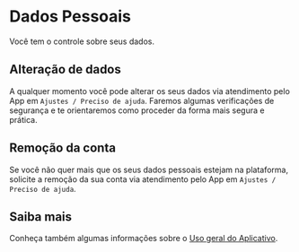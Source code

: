 # Dados Pessoais

Você tem o controle sobre seus dados.

## Alteração de dados

A qualquer momento você pode alterar os seus dados via atendimento pelo App em `Ajustes / Preciso de ajuda`. Faremos algumas
verificações de segurança e te orientaremos como proceder da forma mais segura e prática.

## Remoção da conta

Se você não quer mais que os seus dados pessoais estejam na plataforma, solicite a remoção da sua conta via atendimento
pelo App em `Ajustes / Preciso de ajuda`.

## Saiba mais

Conheça também algumas informações sobre o [Uso geral do Aplicativo](../geral).
